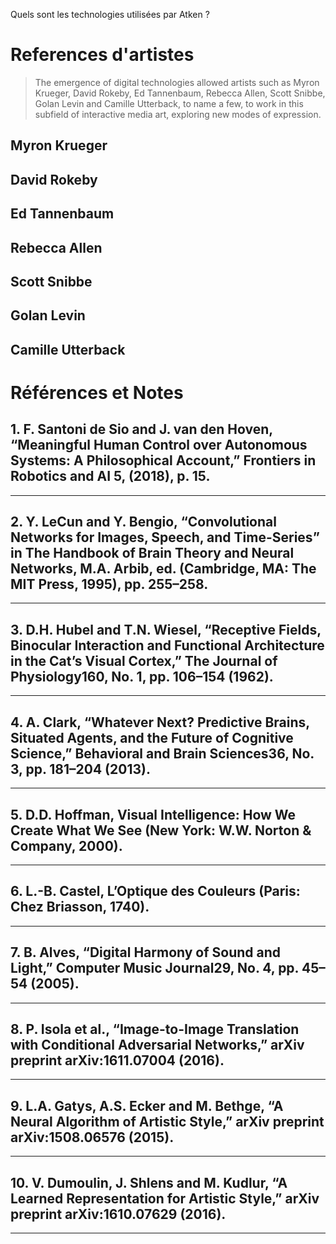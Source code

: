 Quels sont les technologies utilisées par Atken ?

# References d'artistes

> The emergence of digital technologies allowed artists such as Myron Krueger, David Rokeby, Ed Tannenbaum, Rebecca Allen, Scott Snibbe, Golan Levin and Camille Utterback, to name a few, to work in this subfield of interactive media art, exploring new modes of expression. 

 ## Myron Krueger
 
 ## David Rokeby
 
 ## Ed Tannenbaum
 
 ## Rebecca Allen
 
 ## Scott Snibbe
 
 ## Golan Levin
 
 ## Camille Utterback
 
 
# Références et Notes  



## 1. F. Santoni de Sio and J. van den Hoven, “Meaningful Human Control over Autonomous Systems: A Philosophical Account,” Frontiers in Robotics and AI 5, (2018), p. 15.   


----

## 2. Y. LeCun and Y. Bengio, “Convolutional Networks for Images, Speech, and Time-Series” in The Handbook of Brain Theory and Neural Networks, M.A. Arbib, ed. (Cambridge, MA: The MIT Press, 1995), pp. 255–258.   



----

## 3. D.H. Hubel and T.N. Wiesel, “Receptive Fields, Binocular Interaction and Functional Architecture in the Cat’s Visual Cortex,” The Journal of Physiology160, No. 1, pp. 106–154 (1962).  

----

## 4. A. Clark, “Whatever Next? Predictive Brains, Situated Agents, and the Future of Cognitive Science,” Behavioral and Brain Sciences36, No. 3, pp. 181–204 (2013).  

----

## 5. D.D. Hoffman, Visual Intelligence: How We Create What We See (New York: W.W. Norton & Company, 2000).  

----

## 6. L.-B. Castel, L’Optique des Couleurs (Paris: Chez Briasson, 1740).   

----

## 7. B. Alves, “Digital Harmony of Sound and Light,” Computer Music Journal29, No. 4, pp. 45–54 (2005).   

----

## 8. P. Isola et al., “Image-to-Image Translation with Conditional Adversarial Networks,” arXiv preprint arXiv:1611.07004 (2016).  

----

## 9. L.A. Gatys, A.S. Ecker and M. Bethge, “A Neural Algorithm of Artistic Style,” arXiv preprint arXiv:1508.06576 (2015).

----

## 10. V. Dumoulin, J. Shlens and M. Kudlur, “A Learned Representation for Artistic Style,” arXiv preprint arXiv:1610.07629 (2016).

----
